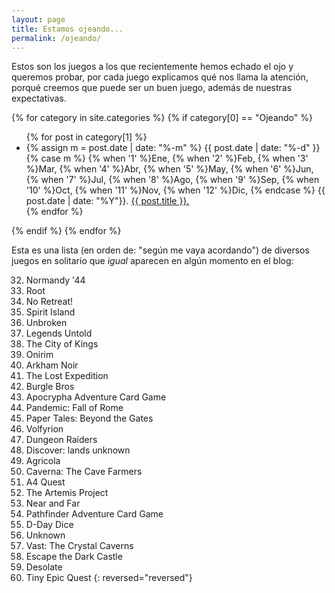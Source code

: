 ```yaml
---
layout: page
title: Estamos ojeando...
permalink: /ojeando/
---
```



Estos son los juegos a los que recientemente hemos echado el ojo y queremos
probar, por cada juego explicamos qué nos llama la atención, porqué creemos
que puede ser un buen juego, además de nuestras expectativas.


{% for category in site.categories %}
{% if category[0] == "Ojeando" %}
<ul>
{% for post in category[1] %}
<li>
    {% assign m = post.date | date: "%-m" %}
    {{ post.date | date: "%-d" }}
    {% case m %}
    {% when '1' %}Ene,
    {% when '2' %}Feb,
    {% when '3' %}Mar,
    {% when '4' %}Abr,
    {% when '5' %}May,
    {% when '6' %}Jun,
    {% when '7' %}Jul,
    {% when '8' %}Ago,
    {% when '9' %}Sep,
    {% when '10' %}Oct,
    {% when '11' %}Nov,
    {% when '12' %}Dic,
    {% endcase %}
    {{ post.date | date: "%Y"}}. <a href="{{ post.url }}">{{ post.title }}.</a>
</li>
{% endfor %}
</ul>
{% endif %}
{% endfor %}

Esta es una lista (en orden de: "según me vaya acordando") de diversos juegos
en solitario que *igual* aparecen en algún momento en el blog:

32. Normandy '44
31. Root
30. No Retreat!
29. Spirit Island
28. Unbroken
27. Legends Untold
26. The City of Kings
25. Onirim
24. Arkham Noir
23. The Lost Expedition
22. Burgle Bros
21. Apocrypha Adventure Card Game
20. Pandemic: Fall of Rome
19. Paper Tales: Beyond the Gates
18. Volfyrion
17. Dungeon Raiders
16. Discover: lands unknown
15. Agricola
14. Caverna: The Cave Farmers
13. A4 Quest
12. The Artemis Project
11. Near and Far
9. Pathfinder Adventure Card Game
8. D-Day Dice
7. Unknown
5. Vast: The Crystal Caverns
4. Escape the Dark Castle
3. Desolate
2. Tiny Epic Quest
{: reversed="reversed"}
